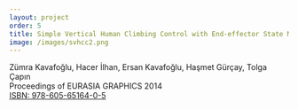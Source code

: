 ```yaml
---
layout: project
order: 5
title: Simple Vertical Human Climbing Control with End-effector State Machines
image: /images/svhcc2.png
---
```

Zümra Kavafoğlu, Hacer İlhan, Ersan Kavafoğlu, Haşmet Gürçay, Tolga Çapın  
Proceedings of EURASIA GRAPHICS 2014  
[ISBN: 978-605-65164-0-5](http://www.eurasiagraphics.hacettepe.edu.tr/papers/08-Kavafoglu.pdf)